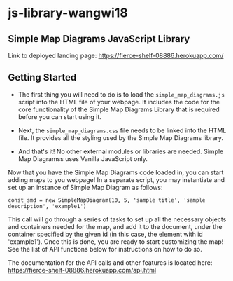 # js-library-wangwi18

## Simple Map Diagrams JavaScript Library

Link to deployed landing page: https://fierce-shelf-08886.herokuapp.com/

## Getting Started

- The first thing you will need to do is to load the `simple_map_diagrams.js` script into the HTML file of your webpage. It includes the code for the core functionality of the Simple Map Diagrams Library that is required before you can start using it.

- Next, the `simple_map_diagrams.css` file needs to be linked into the HTML file. It provides all the styling used by the Simple Map Diagrams library.

- And that's it! No other external modules or libraries are needed. Simple Map Diagramss uses Vanilla JavaScript only.

Now that you have the Simple Map Diagrams code loaded in, you can start adding maps to you webpage! In a separate script, you may instantiate and set up an instance of Simple Map Diagram as follows: 

`const smd = new SimpleMapDiagram(10, 5, 'sample title', 'sample description', 'example1')`

This call will go through a series of tasks to set up all the necessary objects and containers needed for the map, and add it to the document, under the container specified by the given id (in this case, the element with id 'example1'). Once this is done, you are ready to start customizing the map! See the list of API functions below for instructions on how to do so.

The documentation for the API calls and other features is located here: https://fierce-shelf-08886.herokuapp.com/api.html